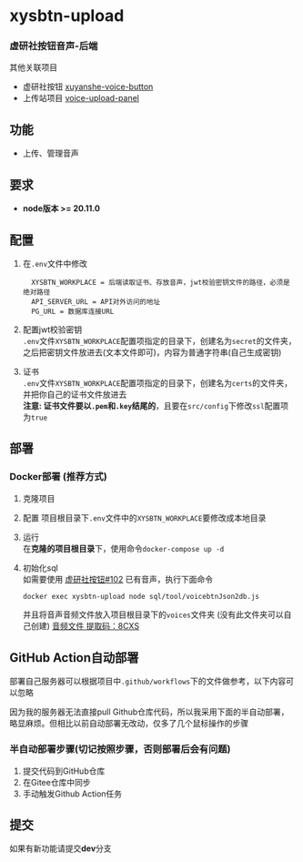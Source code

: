 # xysbtn-upload 
### 虚研社按钮音声-后端  
其他关联项目
* 虚研社按钮 [xuyanshe-voice-button](https://github.com/midou-midou/xuyanshe-voice-button)  
* 上传站项目 [voice-upload-panel](https://github.com/midou-midou/voice-upload-panel)  

## 功能
* 上传、管理音声

## 要求  
* **node版本 >= 20.11.0**  
## 配置  
1. 在`.env`文件中修改  

    ```dosini
      XYSBTN_WORKPLACE = 后端读取证书、存放音声，jwt校验密钥文件的路径，必须是绝对路径
      API_SERVER_URL = API对外访问的地址
      PG_URL = 数据库连接URL
    ```  

2. 配置jwt校验密钥  
`.env`文件`XYSBTN_WORKPLACE`配置项指定的目录下，创建名为`secret`的文件夹，之后把密钥文件放进去(文本文件即可)，内容为普通字符串(自己生成密钥)  

3. 证书  
`.env`文件`XYSBTN_WORKPLACE`配置项指定的目录下，创建名为`certs`的文件夹，并把你自己的证书文件放进去  
**注意: 证书文件要以`.pem`和`.key`结尾的**，且要在`src/config`下修改`ssl`配置项为`true`


## 部署
### Docker部署 (推荐方式)  
1. 克隆项目  
2. 配置
   项目根目录下`.env`文件中的`XYSBTN_WORKPLACE`要修改成本地目录
2. 运行  
在**克隆的项目根目录**下，使用命令`docker-compose up -d`
3. 初始化sql  
如需要使用 [虚研社按钮#102](https://github.com/midou-midou/xuyanshe-voice-button/pull/102) 已有音声，执行下面命令  

    ```sh
    docker exec xysbtn-upload node sql/tool/voicebtnJson2db.js
    ```
    并且将音声音频文件放入项目根目录下的`voices`文件夹 (没有此文件夹可以自己创建)
    [音频文件 提取码：8CXS](https://pan.quark.cn/s/fe0d926917e3)


## GitHub Action自动部署
部署自己服务器可以根据项目中`.github/workflows`下的文件做参考，以下内容可以忽略  

因为我的服务器无法直接pull Github仓库代码，所以我采用下面的半自动部署，略显麻烦。但相比以前自动部署无改动，仅多了几个鼠标操作的步骤
### 半自动部署步骤(切记按照步骤，否则部署后会有问题)
1. 提交代码到GitHub仓库
2. 在Gitee仓库中同步
3. 手动触发Github Action任务

## 提交
如果有新功能请提交**dev**分支

